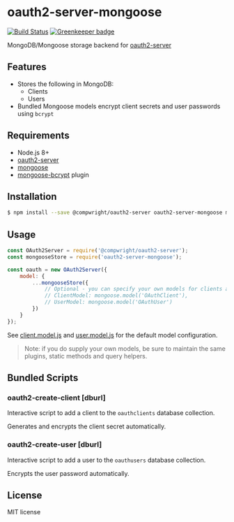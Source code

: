 # oauth2-server-mongoose

[![Build Status](https://travis-ci.org/compwright/oauth2-server-mongoose.svg?branch=master)](https://travis-ci.org/compwright/oauth2-server-mongoose) [![Greenkeeper badge](https://badges.greenkeeper.io/compwright/oauth2-server-mongoose.svg)](https://greenkeeper.io/)

MongoDB/Mongoose storage backend for [oauth2-server](https://github.com/compwright/node-oauth2-server)

## Features

* Stores the following in MongoDB:
    * Clients
    * Users
* Bundled Mongoose models encrypt client secrets and user passwords using `bcrypt`

## Requirements

* Node.js 8+
* [oauth2-server](https://github.com/compwright/node-oauth2-server)
* [mongoose](http://mongoosejs.com)
* [mongoose-bcrypt](https://www.npmjs.com/package/mongoose-bcrypt) plugin

## Installation

```bash
$ npm install --save @compwright/oauth2-server oauth2-server-mongoose mongoose mongoose-bcrypt
```

## Usage

```javascript
const OAuth2Server = require('@compwright/oauth2-server');
const mongooseStore = require('oauth2-server-mongoose');

const oauth = new OAuth2Server({
    model: {
        ...mongooseStore({
            // Optional - you can specify your own models for clients and users:
            // ClientModel: mongoose.model('OAuthClient'),
            // UserModel: mongoose.model('OAuthUser')
        })
    }
});
```

See [client.model.js](src/client.model.js) and [user.model.js](src/user.model.js) for the default model configuration.

> Note: if you do supply your own models, be sure to maintain the same plugins, static methods and query helpers.

## Bundled Scripts

### oauth2-create-client [dburl]

Interactive script to add a client to the `oauthclients` database collection.

Generates and encrypts the client secret automatically.

### oauth2-create-user [dburl]

Interactive script to add a user to the `oauthusers` database collection.

Encrypts the user password automatically.

## License

MIT license
